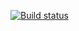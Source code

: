 [![Build status](https://ci.appveyor.com/api/projects/status/d62x7ym1qp0rtee5/branch/main?svg=true)](https://ci.appveyor.com/project/Krideinside/selenide/branch/main)